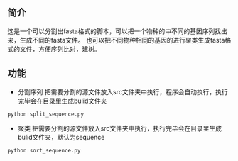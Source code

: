 ## 简介
这是一个可以分割出fasta格式的脚本，可以把一个物种的中不同的基因序列找出来，生成不同的fasta文件。
也可以把不同物种相同的基因的进行聚类生成fasta格式的文件，方便序列比对，建树。

## 功能
- 分割序列
 把需要分割的源文件放入src文件夹中执行，程序会自动执行，执行完毕会在目录里生成bulid文件夹
```shell script
python split_sequence.py
```

- 聚类
把需要分割的源文件放入src文件夹中执行，执行完毕会在目录里生成bulid文件夹，默认为sequence
```shell script
python sort_sequence.py
```
     
